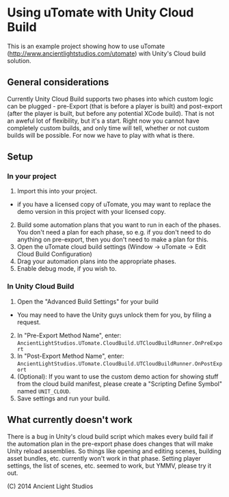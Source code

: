 # Using uTomate with Unity Cloud Build

This is an example project showing how to use uTomate (http://www.ancientlightstudios.com/utomate) with Unity's Cloud build solution.     



## General considerations

Currently Unity Cloud Build supports two phases into which custom logic can be plugged - pre-Export (that is before a player is built) and post-export (after the player is built, but before any potential XCode build). That is not an aweful lot of flexibility, but it's a start. Right now you cannot have completely custom builds, and only time will tell, whether or not custom builds will be possible. For now we have to play with what is there.

## Setup
### In your project

1. Import this into your project. 
  * if you have a licensed copy of uTomate, you may want to replace the demo version in this project with your licensed copy. 
2. Build some automation plans that you want to run in each of the phases. You don't need a plan for each phase, so e.g. if you don't need to do anything on pre-export, then you don't need to make a plan for this.
3. Open the uTomate cloud build settings (Window -> uTomate -> Edit Cloud Build Configuration)
4. Drag your automation plans into the appropriate phases.
5. Enable debug mode, if you wish to.


### In Unity Cloud Build

1. Open the "Advanced Build Settings" for your build  
  * You may need to have the Unity guys unlock them for you, by filing a request.
2. In "Pre-Export Method Name", enter: `AncientLightStudios.UTomate.CloudBuild.UTCloudBuildRunner.OnPreExport`
3. In "Post-Export Method Name", enter: `AncientLightStudios.UTomate.CloudBuild.UTCloudBuildRunner.OnPostExport`
4. (Optional): If you want to use the custom demo action for showing stuff from the cloud build manifest, please create a "Scripting Define Symbol" named `UNIT_CLOUD`.
5. Save settings and run your build.


## What currently doesn't work

There is a bug in Unity's cloud build script which makes every build fail if the automation plan in the pre-export phase does changes that will make Unity reload assemblies. So things like opening and editing scenes, building asset bundles, etc. currently won't work in that phase. Setting player settings, the list of scenes, etc. seemed to work, but YMMV, please try it out.



(C) 2014 Ancient Light Studios